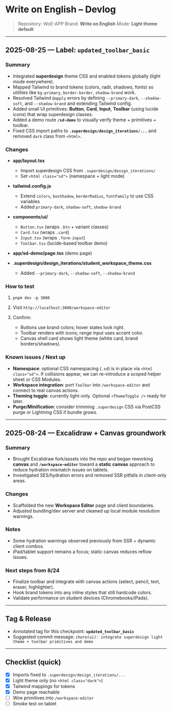 # Write on English – Devlog

> Repository: WoE-APP
> Brand: **Write on English**
> Mode: **Light theme default**

---

## 2025-08-25 — Label: `updated_toolbar_basic`

### Summary

* Integrated **superdesign** theme CSS and enabled tokens globally (light mode everywhere).
* Mapped Tailwind to brand tokens (colors, radii, shadows, fonts) so utilities like `bg-primary`, `border-border`, `shadow-brand` work.
* Resolved Tailwind `@apply` errors by defining `--primary-dark`, `--shadow-soft`, and `--shadow-brand` and extending Tailwind config.
* Added small UI primitives: **Button**, **Card**, **Input**, **Toolbar** (using lucide icons) that wrap superdesign classes.
* Added a demo route **`/sd-demo`** to visually verify theme + primitives + toolbar.
* Fixed CSS import paths to **`.superdesign/design_iterations/...`** and removed `dark` class from `<html>`.

### Changes

* **app/layout.tsx**

  * Import superdesign CSS from `.superdesign/design_iterations/`
  * Set `<html class="sd">` (namespace + light mode)
* **tailwind.config.js**

  * Extend `colors`, `boxShadow`, `borderRadius`, `fontFamily` to use CSS variables
  * Added `primary-dark`, `shadow-soft`, `shadow-brand`
* **components/ui/**

  * `Button.tsx` (wraps `.btn` + variant classes)
  * `Card.tsx` (wraps `.card`)
  * `Input.tsx` (wraps `.form-input`)
  * `Toolbar.tsx` (lucide-based toolbar demo)
* **app/sd-demo/page.tsx** (demo page)
* **.superdesign/design\_iterations/student\_workspace\_theme.css**

  * Added `--primary-dark`, `--shadow-soft`, `--shadow-brand`

### How to test

1. `pnpm dev -p 3000`
2. Visit `http://localhost:3000/workspace-editor`
3. Confirm:

   * Buttons use brand colors; hover states look right.
   * Toolbar renders with icons; range input uses accent color.
   * Canvas shell card shows light theme (white card, brand borders/shadows).

### Known issues / Next up

* **Namespace**: optional CSS namespacing (`.sd`) is in place via `<html class="sd">`. If collisions appear, we can re-introduce a scoped helper sheet or CSS Modules.
* **Workspace integration**: port `Toolbar` into `/workspace-editor` and connect to real canvas actions.
* **Theming toggle**: currently light-only. Optional `<ThemeToggle />` ready for later.
* **Purge/Minification**: consider trimming `.superdesign` CSS via PostCSS purge or Lightning CSS if bundle grows.

---

## 2025-08-24 — Excalidraw + Canvas groundwork

### Summary

* Brought Excalidraw fork/assets into the repo and began reworking **canvas** and **`/workspace-editor`** toward a **static canvas** approach to reduce hydration mismatch issues on tablets.
* Investigated SES/hydration errors and removed SSR pitfalls in client-only areas.

### Changes

* Scaffolded the new **Workspace Editor** page and client boundaries.
* Adjusted bundling/dev server and cleaned up local module resolution warnings.

### Notes

* Some hydration warnings observed previously from SSR + dynamic client combos.
* iPad/tablet support remains a focus; static canvas reduces reflow issues.

### Next steps from 8/24

* Finalize toolbar and integrate with canvas actions (select, pencil, text, eraser, highlighter).
* Hook brand tokens into any inline styles that still hardcode colors.
* Validate performance on student devices (Chromebooks/iPads).

---

## Tag & Release

* Annotated tag for this checkpoint: **`updated_toolbar_basic`**
* Suggested commit message: `chore(ui): integrate superdesign light theme + toolbar primitives and demo`

---

## Checklist (quick)

* [x] Imports fixed to `.superdesign/design_iterations/...`
* [x] Light theme only (no `<html class="dark">`)
* [x] Tailwind mappings for tokens
* [x] Demo page reachable
* [ ] Wire primitives into `/workspace-editor`
* [ ] Smoke test on tablet

